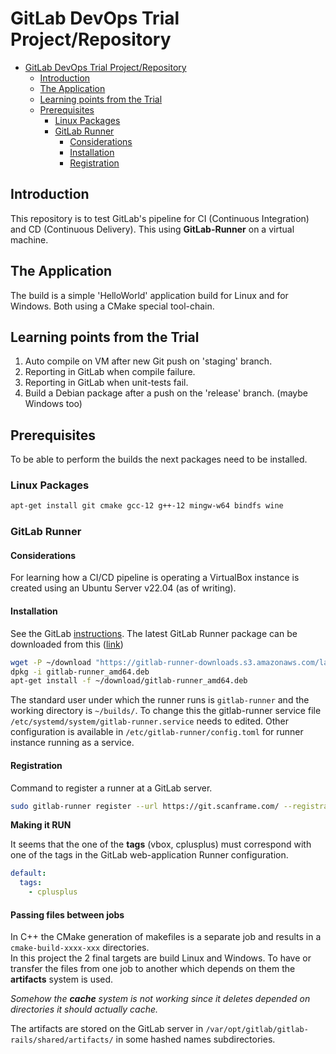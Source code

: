 # GitLab DevOps Trial Project/Repository

<!-- TOC -->
* [GitLab DevOps Trial Project/Repository](#gitlab-devops-trial-projectrepository)
  * [Introduction](#introduction)
  * [The Application](#the-application)
  * [Learning points from the Trial](#learning-points-from-the-trial)
  * [Prerequisites](#prerequisites)
    * [Linux Packages](#linux-packages)
    * [GitLab Runner](#gitlab-runner)
      * [Considerations](#considerations)
      * [Installation](#installation)
      * [Registration](#registration)
<!-- TOC -->

## Introduction

This repository is to test GitLab's pipeline for CI (Continuous Integration) and CD (Continuous Delivery).
This using **GitLab-Runner** on a virtual machine.

## The Application

The build is a simple 'HelloWorld' application build for Linux and for Windows.
Both using a CMake special tool-chain.

## Learning points from the Trial

1. Auto compile on VM after new Git push on 'staging' branch.
2. Reporting in GitLab when compile failure. 
3. Reporting in GitLab when unit-tests fail.
4. Build a Debian package after a push on the 'release' branch. (maybe Windows too)

## Prerequisites

To be able to perform the builds the next packages need to be installed.

### Linux Packages
 
```bash
apt-get install git cmake gcc-12 g++-12 mingw-w64 bindfs wine
```

### GitLab Runner

#### Considerations

For learning how a CI/CD pipeline is operating a VirtualBox instance is created using an
Ubuntu Server v22.04 (as of writing).

#### Installation

See the GitLab [instructions](https://docs.gitlab.com/runner/install/linux-manually.html).
The latest GitLab Runner package 
can be downloaded from this ([link](https://gitlab-runner-downloads.s3.amazonaws.com/latest/index.html))

```bash
wget -P ~/download "https://gitlab-runner-downloads.s3.amazonaws.com/latest/deb/gitlab-runner_amd64.deb"
dpkg -i gitlab-runner_amd64.deb
apt-get install -f ~/download/gitlab-runner_amd64.deb
```

The standard user under which the runner runs is `gitlab-runner` and the working directory is `~/builds/`.
To change this the gitlab-runner service file `/etc/systemd/system/gitlab-runner.service` needs to edited.
Other configuration is available in  `/etc/gitlab-runner/config.toml` for runner instance running 
as a service.

#### Registration

Command to register a runner at a GitLab server.

```bash
sudo gitlab-runner register --url https://git.scanframe.com/ --registration-token $REGISTRATION_TOKEN
```

**Making it RUN**

It seems that the one of the **tags** (vbox, cplusplus) must correspond with one of the tags in the 
GitLab web-application Runner configuration.

```yaml
default:
  tags:
    - cplusplus
```

#### Passing files between jobs

In C++ the CMake generation of makefiles is a separate job and results in a `cmake-build-xxxx-xxx` directories.<br>
In this project the 2 final targets are build Linux and Windows.
To have or transfer the files from one job to another which depends on them the **artifacts** system is used.

_Somehow the **cache** system is not working since it deletes depended on directories it should actually cache._

The artifacts are stored on the GitLab server in `/var/opt/gitlab/gitlab-rails/shared/artifacts/` 
in some hashed names subdirectories. 

